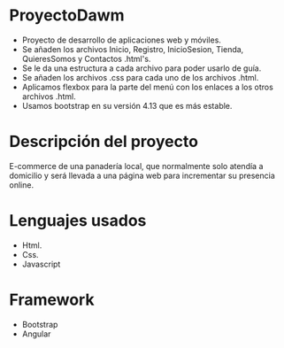 # ProyectoDawm
- Proyecto de desarrollo de aplicaciones web y móviles.
- Se añaden los archivos Inicio, Registro, InicioSesion, Tienda, QuieresSomos y Contactos .html's.
- Se le da una estructura a cada archivo para poder usarlo de guía.
- Se añaden los archivos .css para cada uno de los archivos .html.
- Aplicamos flexbox para la parte del menú con los enlaces a los otros archivos .html.
- Usamos bootstrap en su versión 4.13 que es más estable.
# Descripción del proyecto
E-commerce de una panadería local, que normalmente solo atendía a domicilio y será llevada a una página web para incrementar su presencia online.
# Lenguajes usados
- Html.
- Css.
- Javascript
# Framework
- Bootstrap
- Angular
